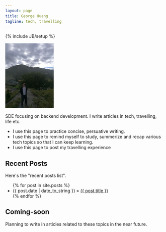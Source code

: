 ```yaml
---
layout: page
title: George Huang
tagline: tech, travelling
---
```

{% include JB/setup %}


<img src="./assets/themes/imgs/1627385056.jpg" style="zoom:20%" alt="photos"/>


SDE focusing on backend development.
I write articles in tech, travelling, life etc. 
- I use this page to practice concise, persuative writing. 
- I use this page to remind myself to study, summerize and recap various tech topics so that I can keep learning.
- I use this page to post my travelling experience


## Recent Posts

Here's the "recent posts list".

<ul class="posts">
  {% for post in site.posts %}
    <li><span>{{ post.date | date_to_string }}</span> &raquo; <a href="{{ BASE_PATH }}{{ post.url }}">{{ post.title }}</a></li>
  {% endfor %}
</ul>

## Coming-soon

Planning to write in articles related to these topics in the near future.

